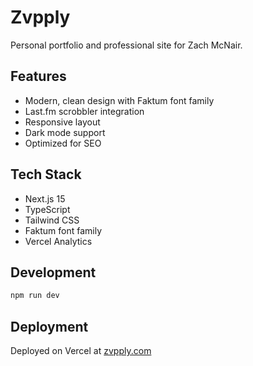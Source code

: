 # Zvpply

Personal portfolio and professional site for Zach McNair.

## Features

- Modern, clean design with Faktum font family
- Last.fm scrobbler integration
- Responsive layout
- Dark mode support
- Optimized for SEO

## Tech Stack

- Next.js 15
- TypeScript
- Tailwind CSS
- Faktum font family
- Vercel Analytics

## Development

```bash
npm run dev
```

## Deployment

Deployed on Vercel at [zvpply.com](https://zvpply.com)
